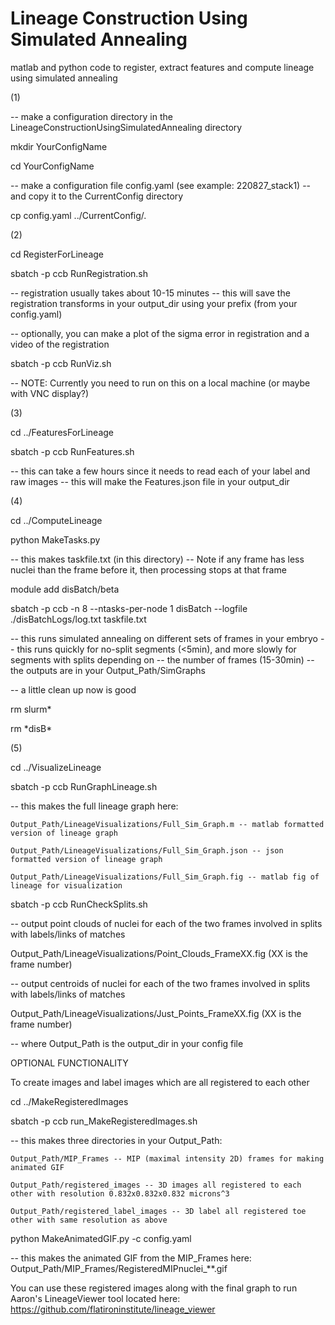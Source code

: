 # Lineage Construction Using Simulated Annealing
matlab and python code to register, extract features and compute lineage using simulated annealing


(1)

-- make a configuration directory in the LineageConstructionUsingSimulatedAnnealing directory

mkdir YourConfigName

cd YourConfigName

-- make a configuration file config.yaml (see example: 220827_stack1)
-- and copy it to the CurrentConfig directory

cp config.yaml ../CurrentConfig/.


(2)

cd RegisterForLineage

sbatch -p ccb RunRegistration.sh

-- registration usually takes about 10-15 minutes
-- this will save the registration transforms in your output_dir using your prefix (from your config.yaml)

-- optionally, you can make a plot of the sigma error in registration and a video of the registration

sbatch -p ccb RunViz.sh

-- NOTE: Currently you need to run on this on a local machine (or maybe with VNC display?)


(3)

cd ../FeaturesForLineage

sbatch -p ccb RunFeatures.sh

-- this can take a few hours since it needs to read each of your label and raw images
-- this will make the Features.json file in your output_dir

(4)

cd ../ComputeLineage

python MakeTasks.py

-- this makes taskfile.txt (in this directory)
-- Note if any frame has less nuclei than the frame before it, then processing stops at that frame

module add disBatch/beta

sbatch -p ccb -n 8 --ntasks-per-node 1 disBatch --logfile ./disBatchLogs/log.txt taskfile.txt

-- this runs simulated annealing on different sets of frames in your embryo
-- this runs quickly for no-split segments (<5min), and more slowly for segments with splits depending on
-- the number of frames (15-30min)
-- the outputs are in your Output_Path/SimGraphs

-- a little clean up now is good

rm slurm\*

rm \*disB\*

(5)

cd ../VisualizeLineage

sbatch -p ccb RunGraphLineage.sh

-- this makes the full lineage graph here:

    Output_Path/LineageVisualizations/Full_Sim_Graph.m -- matlab formatted version of lineage graph
    
    Output_Path/LineageVisualizations/Full_Sim_Graph.json -- json formatted version of lineage graph
    
    Output_Path/LineageVisualizations/Full_Sim_Graph.fig -- matlab fig of lineage for visualization


sbatch -p ccb RunCheckSplits.sh

-- output point clouds of nuclei for each of the two frames involved in splits with labels/links of matches

Output_Path/LineageVisualizations/Point_Clouds_FrameXX.fig (XX is the frame number)

-- output centroids of nuclei for each of the two frames involved in splits with labels/links of matches

Output_Path/LineageVisualizations/Just_Points_FrameXX.fig (XX is the frame number)

-- where Output_Path is the output_dir in your config file


OPTIONAL FUNCTIONALITY

To create images and label images which are all registered to each other

cd ../MakeRegisteredImages

sbatch -p ccb run_MakeRegisteredImages.sh

-- this makes three directories in your Output_Path:

    Output_Path/MIP_Frames -- MIP (maximal intensity 2D) frames for making animated GIF

    Output_Path/registered_images -- 3D images all registered to each other with resolution 0.832x0.832x0.832 microns^3

    Output_Path/registered_label_images -- 3D label all registered toe other with same resolution as above
   
python MakeAnimatedGIF.py -c config.yaml

-- this makes the animated GIF from the MIP_Frames here: Output_Path/MIP_Frames/RegisteredMIPnuclei_**.gif

You can use these registered images along with the final graph to run Aaron's LineageViewer tool located here: https://github.com/flatironinstitute/lineage_viewer

